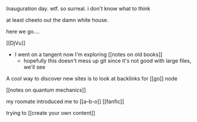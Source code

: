 Inauguration day. wtf. so surreal. i don't know what to think

at least cheeto out the damn white house.

here we go....


[[DjVu]]
-	I went on a tangent now I'm exploring [[notes on old books]]
	-	hopefully this doesn't mess up git since it's not good with large files, we'll see


 A cool way to discover new sites is to look at backlinks for [[go]] node

[[notes on quantum mechanics]]




my roomate introduced me to [[a-b-o]] [[fanfic]]

trying to [[create your own content]]